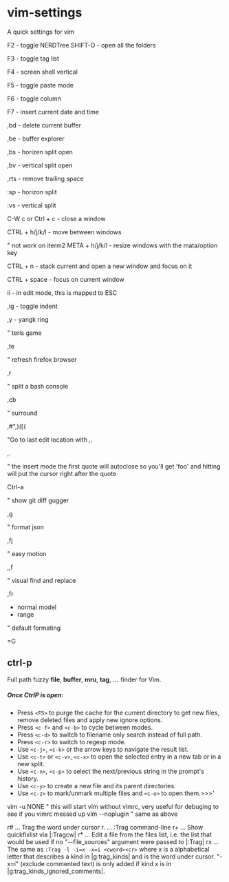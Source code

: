 vim-settings
============
A quick settings for vim


F2 - toggle NERDTree
    SHIFT-O - open all the folders

F3 - toggle tag list

F4 - screen shell vertical

F5 - toggle paste mode

F6 - toggle column

F7 - insert current date and time

,bd - delete current buffer

,be - buffer explorer

,bs - horizen split open

,bv - vertical split open

,rts - remove trailing space

:sp - horizon split

:vs - vertical split

C-W c  or Ctrl + c - close a window

CTRL + h/j/k/l - move between windows

" not work on iterm2
META + h/j/k/l - resize windows with the mata/option key

CTRL + n - stack current and open a new window and focus on it

CTRL + space - focus on current window

ii - in edit mode, this is mapped to ESC

,ig - toggle indent

,y  - yangk ring

" teris game

,te

" refresh firefox browser

,r

" split a bash console

,cb

" surround

,#",)([{

"Go to last edit location with ,.

,.

" the insert mode the first quote will autoclose so you'll get 'foo' and hitting <c-a> will put the cursor right after the quote

Ctrl-a

" show git diff gugger

,g

" format json

,fj

" easy motion

,,f<char>


" visual find and replace

,fr
  - normal model
  - range

" default formating

=G

## ctrl-p
Full path fuzzy __file__, __buffer__, __mru__, __tag__, __...__ finder for Vim.
##### Once CtrlP is open:
* Press `<F5>` to purge the cache for the current directory to get new files, remove deleted files and apply new ignore options.
* Press `<c-f>` and `<c-b>` to cycle between modes.
* Press `<c-d>` to switch to filename only search instead of full path.
* Press `<c-r>` to switch to regexp mode.
* Use `<c-j>`, `<c-k>` or the arrow keys to navigate the result list.
* Use `<c-t>` or `<c-v>`, `<c-x>` to open the selected entry in a new tab or in a new split.
* Use `<c-n>`, `<c-p>` to select the next/previous string in the prompt's history.
* Use `<c-y>` to create a new file and its parent directories.
* Use `<c-z>` to mark/unmark multiple files and `<c-o>` to open them.>>>'

vim -u NONE " this will start vim without vimrc, very useful for debuging to see if you vimrc messed up
vim --noplugin " same as above

<Leader>r# ... Trag the word under cursor
<Leader>r. ... :Trag command-line
<Leader>r+ ... Show quickfixlist via |:Tragcw|
<Leader>r* ... Edit a file from the files list, i.e. the list that would be
               used if no "--file_sources" argument were passed to 
               |:Trag|
<Leader>rx ... The same as `:Trag -l -i=x -x=i <cword><cr>`
               where x is a alphabetical letter that describes a kind in 
               |g:trag_kinds| and <cword> is the word under cursor. 
               "-x=i" (exclude commented text) is only added if kind x is 
               in |g:trag_kinds_ignored_comments|.
